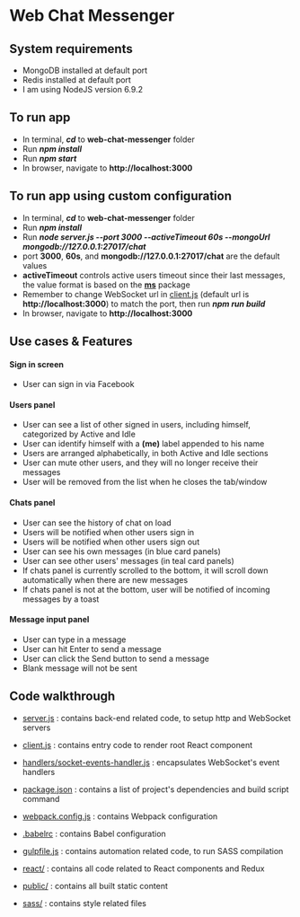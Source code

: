 # Web Chat Messenger

## System requirements
* MongoDB installed at default port
* Redis installed at default port
* I am using NodeJS version 6.9.2

## To run app
* In terminal, ***cd*** to **web-chat-messenger** folder
* Run ***npm install***
* Run ***npm start***
* In browser, navigate to **http://localhost:3000**

## To run app using custom configuration
* In terminal, ***cd*** to **web-chat-messenger** folder
* Run ***npm install***
* Run ***node server.js --port 3000 --activeTimeout 60s --mongoUrl mongodb://127.0.0.1:27017/chat***
* port **3000**, **60s**, and **mongodb://127.0.0.1:27017/chat** are the default values
* **activeTimeout** controls active users timeout since their last messages, the value format is based on the [**ms**](https://www.npmjs.com/package/ms) package
* Remember to change WebSocket url in [client.js](client.js) (default url is **http://localhost:3000**) to match the port, then run ***npm run build***
* In browser, navigate to **http://localhost:3000**

## Use cases & Features
#### Sign in screen
* User can sign in via Facebook

#### Users panel
* User can see a list of other signed in users, including himself, categorized by Active and Idle
* User can identify himself with a **(me)** label appended to his name
* Users are arranged alphabetically, in both Active and Idle sections
* User can mute other users, and they will no longer receive their messages
* User will be removed from the list when he closes the tab/window

#### Chats panel

* User can see the history of chat on load
* Users will be notified when other users sign in
* Users will be notified when other users sign out
* User can see his own messages (in blue card panels)
* User can see other users' messages (in teal card panels)
* If chats panel is currently scrolled to the bottom, it will scroll down automatically when there are new messages
* If chats panel is not at the bottom, user will be notified of incoming messages by a toast

#### Message input panel

* User can type in a message
* User can hit Enter to send a message
* User can click the Send button to send a message
* Blank message will not be sent

## Code walkthrough
* [server.js](server.js) : contains back-end related code, to setup http and WebSocket servers


* [client.js](client.js) : contains entry code to render root React component


* [handlers/socket-events-handler.js](handlers/socket-events-handler.js) : encapsulates WebSocket's event handlers


* [package.json](package.json) : contains a list of project's dependencies and build script command


* [webpack.config.js](webpack.config.js) : contains Webpack configuration


* [.babelrc](.babelrc) : contains Babel configuration


* [gulpfile.js](gulpfile.js) : contains automation related code, to run SASS compilation


* [react/](react/) : contains all code related to React components and Redux


* [public/](public/) : contains all built static content


* [sass/](sass/) : contains style related files